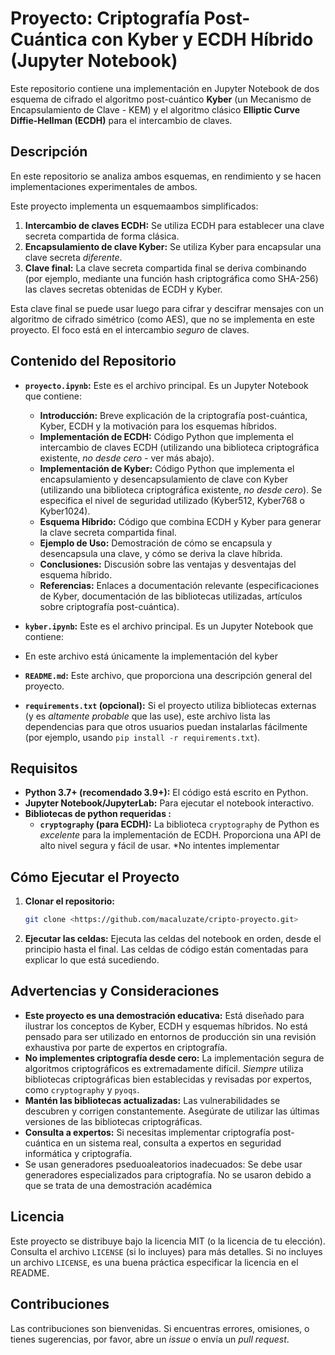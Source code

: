 # Proyecto: Criptografía Post-Cuántica con Kyber y ECDH Híbrido (Jupyter Notebook)

Este repositorio contiene una implementación en Jupyter Notebook de dos esquema de cifrado  el algoritmo post-cuántico **Kyber** (un Mecanismo de Encapsulamiento de Clave - KEM) y el algoritmo clásico **Elliptic Curve Diffie-Hellman (ECDH)** para el intercambio de claves. 

## Descripción

En este repositorio se analiza ambos esquemas, en rendimiento  y se hacen implementaciones experimentales de ambos.



Este proyecto implementa un esquemaambos  simplificados:

1.  **Intercambio de claves ECDH:** Se utiliza ECDH para establecer una clave secreta compartida de forma clásica.
2.  **Encapsulamiento de clave Kyber:** Se utiliza Kyber para encapsular una clave secreta *diferente*.
3.  **Clave final:** La clave secreta compartida final se deriva combinando (por ejemplo, mediante una función hash criptográfica como SHA-256) las claves secretas obtenidas de ECDH y Kyber.

Esta clave final se puede usar luego para cifrar y descifrar mensajes con un algoritmo de cifrado simétrico (como AES), que no se implementa en este proyecto. El foco está en el intercambio *seguro* de claves.

## Contenido del Repositorio

*   **`proyecto.ipynb`:**  Este es el archivo principal.  Es un Jupyter Notebook que contiene:
    *   **Introducción:** Breve explicación de la criptografía post-cuántica, Kyber, ECDH y la motivación para los esquemas híbridos.
    *   **Implementación de ECDH:**  Código Python que implementa el intercambio de claves ECDH (utilizando una biblioteca criptográfica existente, *no desde cero* - ver más abajo).
    *   **Implementación de Kyber:** Código Python que implementa el encapsulamiento y desencapsulamiento de clave con Kyber (utilizando una biblioteca criptográfica existente, *no desde cero*). Se especifica el nivel de seguridad utilizado (Kyber512, Kyber768 o Kyber1024).
    *   **Esquema Híbrido:** Código que combina ECDH y Kyber para generar la clave secreta compartida final.
    *   **Ejemplo de Uso:** Demostración de cómo se encapsula y desencapsula una clave, y cómo se deriva la clave híbrida.
    *   **Conclusiones:**  Discusión sobre las ventajas y desventajas del esquema híbrido.
    *   **Referencias:**  Enlaces a documentación relevante (especificaciones de Kyber, documentación de las bibliotecas utilizadas, artículos sobre criptografía post-cuántica).
 
*   **`kyber.ipynb`:**  Este es el archivo principal.  Es un Jupyter Notebook que contiene:
*   En este archivo está únicamente la implementación del  kyber 
 
 

 


* **`README.md`:** Este archivo, que proporciona una descripción general del proyecto.

* **`requirements.txt` (opcional):**  Si el proyecto utiliza bibliotecas externas (y es *altamente probable* que las use), este archivo lista las dependencias para que otros usuarios puedan instalarlas fácilmente (por ejemplo, usando `pip install -r requirements.txt`).

## Requisitos

*   **Python 3.7+ (recomendado 3.9+):** El código está escrito en Python.
*   **Jupyter Notebook/JupyterLab:** Para ejecutar el notebook interactivo.
*   **Bibliotecas de python requeridas :**
    *   **`cryptography` (para ECDH):**  La biblioteca `cryptography` de Python es *excelente* para la implementación de ECDH.  Proporciona una API de alto nivel segura y fácil de usar.  *No intentes implementar 

## Cómo Ejecutar el Proyecto

1.  **Clonar el repositorio:**
    ```bash
    git clone <https://github.com/macaluzate/cripto-proyecto.git>
    ```
2.  **Ejecutar las celdas:** Ejecuta las celdas del notebook en orden, desde el principio hasta el final.  Las celdas de código están comentadas para explicar lo que está sucediendo.

## Advertencias y Consideraciones

*   **Este proyecto es una demostración educativa:**  Está diseñado para ilustrar los conceptos de Kyber, ECDH y esquemas híbridos.  No está pensado para ser utilizado en entornos de producción sin una revisión exhaustiva por parte de expertos en criptografía.
*   **No implementes criptografía desde cero:**  La implementación segura de algoritmos criptográficos es extremadamente difícil.  *Siempre* utiliza bibliotecas criptográficas bien establecidas y revisadas por expertos, como `cryptography` y `pyoqs`.
*   **Mantén las bibliotecas actualizadas:**  Las vulnerabilidades se descubren y corrigen constantemente.  Asegúrate de utilizar las últimas versiones de las bibliotecas criptográficas.
*   **Consulta a expertos:**  Si necesitas implementar criptografía post-cuántica en un sistema real, consulta a expertos en seguridad informática y criptografía.
*   Se usan generadores pseduoaleatorios inadecuados: Se debe usar generadores especializados para criptografía. No se usaron debido a que se trata de una demostración académica 

## Licencia

Este proyecto se distribuye bajo la licencia MIT (o la licencia de tu elección).  Consulta el archivo `LICENSE` (si lo incluyes) para más detalles.  Si no incluyes un archivo `LICENSE`, es una buena práctica especificar la licencia en el README.

## Contribuciones

Las contribuciones son bienvenidas. Si encuentras errores, omisiones, o tienes sugerencias, por favor, abre un *issue* o envía un *pull request*.
